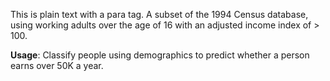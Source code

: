 This is plain text with a para tag. A subset of the 1994 Census database, using working adults over the age of 16 with an adjusted income index of > 100.<p>**Usage**: Classify people using demographics to predict whether a person earns over 50K a year. 
